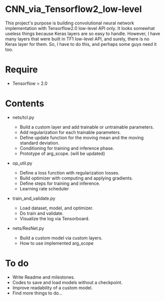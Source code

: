 # CNN_via_Tensorflow2_low-level
This project's purpose is building convolutional neural network implementation with Tensorflow2.0 low-level API only. It looks somewhat useless things because Keras layers are so easy to handle. However, I have many layers that were built in TF1 low-level API, and surely, there is no Keras layer for them. So, I have to do this, and perhaps some guys need it too.

# Require
- Tensorflow > 2.0

# Contents
- nets/tcl.py
    - Build a custom layer and add trainable or untrainable parameters.
    - Add regularization for each trainable parameters.
    - Define update function for the moving mean and the moving standard deviation.
    - Conditioning for training and inference phase.
    - Prototype of arg_scope. (will be updated)
    
- op_util.py
    - Define a loss function with regularization losses.
    - Build optimizer with computing and applying gradients.
    - Define steps for training and inference.
    - Learning rate scheduler
    
- train_and_validate.py
    - Load dataset, model, and optimizer.
    - Do train and validate.
    - Visualize the log via Tensorboard.

- nets/ResNet.py
    - Build a custom model via custom layers.
    - How to use implemented arg_scope

# To do
- Write Readme and milestones.
- Codes to save and load models without a checkpoint.
- Improve readability of a custom model.
- Find more things to do...
